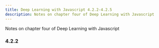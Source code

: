 ```yaml
---
title: Deep Learning with Javascript 4.2.2-4.2.5
description: Notes on chapter four of Deep Learning with Javascript
---
```


<PageDescription>

Notes on chapter four of Deep Learning with Javascript

</PageDescription>

### 4.2.2
